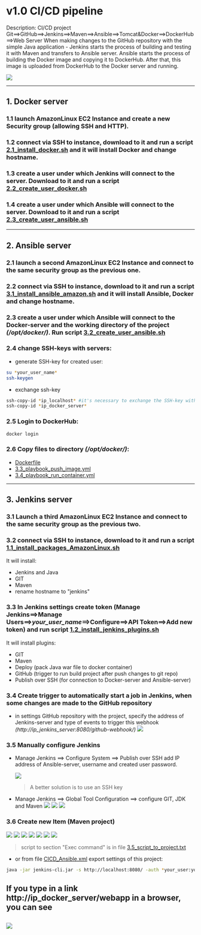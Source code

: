 # v1.0 CI/CD pipeline

Description:
CI/CD project Git==>GitHub==>Jenkins==>Maven==>Ansible==>Tomcat&Docker==>DockerHub==>Web Server
When making changes to the GitHub repository with the simple Java application - Jenkins starts the process of building and testing it with Maven and transfers to Ansible server. Ansible starts the process of building the Docker image and copying it to DockerHub. After that, this image is uploaded from DockerHub to the Docker server and running.

![](images/CI-CD-ansible.jpg)

---

## 1. Docker server

### 1.1 launch AmazonLinux EC2 Instance and create a new Security group (allowing SSH and HTTP).

### 1.2 connect via SSH to instance, download to it and run a script [2.1_install_docker.sh](2_Docker/2.1_install_docker.sh) and it will install Docker and change hostname.

### 1.3 create a user under which Jenkins will connect to the server. Download to it and run a script [2.2_create_user_docker.sh](2_Docker/2.2_create_user_docker.sh)

### 1.4 create a user under which Ansible will connect to the server. Download to it and run a script [2.3_create_user_ansible.sh](2_Docker/2.3_create_user_ansible.sh)

---

## 2. Ansible server

### 2.1 launch a second AmazonLinux EC2 Instance and connect to the same security group as the previous one.

### 2.2 connect via SSH to instance, download to it and run a script [3.1_install_ansible_amazon.sh](3_Ansible/3.1_install_ansible_amazon.sh) and it will install Ansible, Docker and change hostname.

### 2.3 create a user under which Ansible will connect to the Docker-server and the working directory of the project _(/opt/docker/)_. Run script [3.2_create_user_ansible.sh](3_Ansible/3.2_create_user_ansible.sh)

### 2.4 change SSH-keys with servers:

- generate SSH-key for created user:

```bash
su *your_user_name*
ssh-keygen
```

- exchange ssh-key

```bash
ssh-copy-id *ip_localhost* #it's necessary to exchange the SSH-key with the local server on behalf of the created user
ssh-copy-id *ip_docker_server*
```

### 2.5 Login to DockerHub:

```bash
docker login
```

### 2.6 Copy files to directory _(/opt/docker/)_:

- [Dockerfile](3_Ansible/Dockerfile)
- [3.3_playbook_push_image.yml](3_Ansible/3.3_playbook_push_image.yml)
- [3.4_playbook_run_container.yml](3_Ansible/3.4_playbook_run_container.yml)

---

## 3. Jenkins server

### 3.1 Launch a third AmazonLinux EC2 Instance and connect to the same security group as the previous two.

### 3.2 connect via SSH to instance, download to it and run a script [1.1_install_packages_AmazonLinux.sh](1_Jenkins\1.1_install_packages_AmazonLinux.sh)

It will install:

- Jenkins and Java
- GIT
- Maven
- rename hostname to "jenkins"

### 3.3 In Jenkins settings create token (Manage Jenkins==>Manage Users==>_your_user_name_==>Configure==>API Token==>Add new token) and run script [1.2_install_jenkins_plugins.sh](1_Jenkins/1.2_install_jenkins_plugins.sh)

It will install plugins:

- GIT
- Maven
- Deploy (pack Java war file to docker container)
- GitHub (trigger to run build project after push changes to git repo)
- Publish over SSH (for connection to Docker-server and Ansible-server)

### 3.4 Create trigger to automatically start a job in Jenkins, when some changes are made to the GitHub repository

- in settings GitHub repository with the project, specify the address of Jenkins-server and type of events to trigger this webhook _(http://ip_jenkins_server:8080/github-webhook/)_
  ![](images\webhook_git.jpg)

### 3.5 Manually configure Jenkins

- Manage Jenkins ==> Configure System ==> Publish over SSH add IP address of Ansible-server, username and created user password.

  ![](images/ansible_ssh.jpg)

  > A better solution is to use an SSH key

- Manage Jenkins ==> Global Tool Configuration ==> configure GIT, JDK and Maven
  ![](images/glob_conf_1.jpg)
  ![](images/glob_conf_2.jpg)
  ![](images/glob_conf_3.jpg)

### 3.6 Create new Item (Maven project)

![](images/project_1.jpg)
![](images/project_2.jpg)
![](images/project_3.jpg)
![](images/project_4.jpg)
![](images/project_5.jpg)
![](images/project_6.jpg)
![](images/project_7.jpg)

> script to section "Exec command" is in file [3.5_script_to_project.txt](3_Ansible\3.5_script_to_project.txt)

- or from file [CICD_Ansible.xml](1_Jenkins/CICD_Ansible.xml) export settings of this project:

```bash
java -jar jenkins-cli.jar -s http://localhost:8080/ -auth *your_user:your_token* -webSocket create-job Ansible_CI_CD < CICD_Ansible.xml)
```

## If you type in a link http://ip_docker_server/webapp in a browser, you can see

## ![](images\registration_form.jpg)
